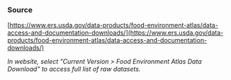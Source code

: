 ### Source
[https://www.ers.usda.gov/data-products/food-environment-atlas/data-access-and-documentation-downloads/](https://www.ers.usda.gov/data-products/food-environment-atlas/data-access-and-documentation-downloads/)

*In website, select "Current Version > Food Environment Atlas Data Download" to access full list of raw datasets.*
